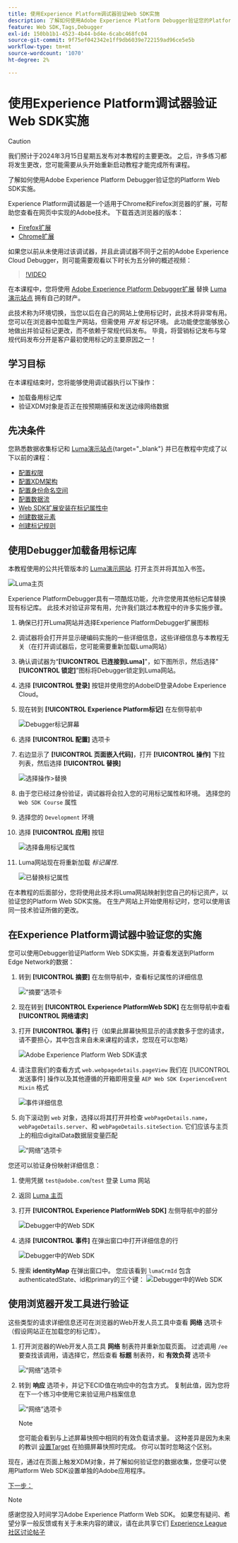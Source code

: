 ```yaml
---
title: 使用Experience Platform调试器验证Web SDK实施
description: 了解如何使用Adobe Experience Platform Debugger验证您的Platform Web SDK实施。 本课程是“使用Web SDK实施Adobe Experience Cloud”教程的一部分。
feature: Web SDK,Tags,Debugger
exl-id: 150bb1b1-4523-4b44-bd4e-6cabc468fc04
source-git-commit: 9f75ef042342e1ff9db6039e722159ad96ce5e5b
workflow-type: tm+mt
source-wordcount: '1070'
ht-degree: 2%

---
```


# 使用Experience Platform调试器验证Web SDK实施


>[!CAUTION]
>
>我们预计于2024年3月15日星期五发布对本教程的主要更改。 之后，许多练习都将发生更改，您可能需要从头开始重新启动教程才能完成所有课程。

了解如何使用Adobe Experience Platform Debugger验证您的Platform Web SDK实施。

Experience Platform调试器是一个适用于Chrome和Firefox浏览器的扩展，可帮助您查看在网页中实现的Adobe技术。 下载首选浏览器的版本：

* [Firefox扩展](https://addons.mozilla.org/zh-CN/firefox/addon/adobe-experience-platform-dbg/)
* [Chrome扩展](https://chrome.google.com/webstore/detail/adobe-experience-platform/bfnnokhpnncpkdmbokanobigaccjkpob)

如果您以前从未使用过该调试器，并且此调试器不同于之前的Adobe Experience Cloud Debugger，则可能需要观看以下时长为五分钟的概述视频：

>[!VIDEO](https://video.tv.adobe.com/v/32156?learn=on)

在本课程中，您将使用 [Adobe Experience Platform Debugger扩展](https://chromewebstore.google.com/detail/adobe-experience-platform/bfnnokhpnncpkdmbokanobigaccjkpob) 替换 [Luma演示站点](https://luma.enablementadobe.com/content/luma/us/en.html) 拥有自己的财产。

此技术称为环境切换，当您以后在自己的网站上使用标记时，此技术将非常有用。 您可以在浏览器中加载生产网站，但需使用 *开发* 标记环境。 此功能使您能够放心地做出并验证标记更改，而不依赖于常规代码发布。 毕竟，将营销标记发布与常规代码发布分开是客户最初使用标记的主要原因之一！

## 学习目标

在本课程结束时，您将能够使用调试器执行以下操作：

* 加载备用标记库
* 验证XDM对象是否正在按预期捕获和发送边缘网络数据

## 先决条件

您熟悉数据收集标记和 [Luma演示站点](https://luma.enablementadobe.com/content/luma/us/en.html){target="_blank"} 并已在教程中完成了以下以前的课程：

* [配置权限](configure-permissions.md)
* [配置XDM架构](configure-schemas.md)
* [配置身份命名空间](configure-identities.md)
* [配置数据流](configure-datastream.md)
* [Web SDK扩展安装在标记属性中](install-web-sdk.md)
* [创建数据元素](create-data-elements.md)
* [创建标记规则](create-tag-rule.md)


## 使用Debugger加载备用标记库

本教程使用的公共托管版本的 [Luma演示网站](https://luma.enablementadobe.com/content/luma/us/en.html). 打开主页并将其加入书签。

![Luma主页](assets/validate-luma-site.png)

Experience PlatformDebugger具有一项酷炫功能，允许您使用其他标记库替换现有标记库。 此技术对验证非常有用，允许我们跳过本教程中的许多实施步骤。

1. 确保已打开Luma网站并选择Experience PlatformDebugger扩展图标
1. 调试器将会打开并显示硬编码实施的一些详细信息，这些详细信息与本教程无关（在打开调试器后，您可能需要重新加载Luma网站）
1. 确认调试器为“**[!UICONTROL 已连接到Luma]**&quot;，如下图所示，然后选择&quot;**[!UICONTROL 锁定]**”图标将Debugger锁定到Luma网站。
1. 选择 **[!UICONTROL 登录]** 按钮并使用您的AdobeID登录Adobe Experience Cloud。
1. 现在转到 **[!UICONTROL Experience Platform标记]** 在左侧导航中

   ![Debugger标记屏幕](assets/validate-launch-screen.png)

1. 选择 **[!UICONTROL 配置]** 选项卡
1. 右边显示了 **[!UICONTROL 页面嵌入代码]**，打开 **[!UICONTROL 操作]** 下拉列表，然后选择 **[!UICONTROL 替换]**

   ![选择操作>替换](assets/validate-switch-environment.png)

1. 由于您已经过身份验证，调试器将会拉入您的可用标记属性和环境。 选择您的 `Web SDK Course` 属性
1. 选择您的 `Development` 环境
1. 选择 **[!UICONTROL 应用]** 按钮

   ![选择备用标记属性](assets/validate-switch-selection.png)

1. Luma网站现在将重新加载 _标记属性_.

   ![已替换标记属性](assets/validate-switch-success.png)

在本教程的后面部分，您将使用此技术将Luma网站映射到您自己的标记资产，以验证您的Platform Web SDK实施。 在生产网站上开始使用标记时，您可以使用该同一技术验证所做的更改。

## 在Experience Platform调试器中验证您的实施

您可以使用Debugger验证Platform Web SDK实施，并查看发送到Platform Edge Network的数据：

1. 转到 **[!UICONTROL 摘要]** 在左侧导航中，查看标记属性的详细信息

   ![“摘要”选项卡](assets/validate-summary.png)

1. 现在转到 **[!UICONTROL Experience PlatformWeb SDK]** 在左侧导航中查看 **[!UICONTROL 网络请求]**
1. 打开 **[!UICONTROL 事件]** 行（如果此屏幕快照显示的请求数多于您的请求，请不要担心，其中包含来自未来课程的请求，您现在可以忽略）

   ![Adobe Experience Platform Web SDK请求](assets/validate-aep-screen.png)

1. 请注意我们的查看方式 `web.webpagedetails.pageView` 我们在 [!UICONTROL 发送事件] 操作以及其他遵循的开箱即用变量 `AEP Web SDK ExperienceEvent Mixin` 格式

   ![事件详细信息](assets/validate-event-pageViews.png)

1. 向下滚动到 `web` 对象，选择以将其打开并检查 `webPageDetails.name`， `webPageDetails.server`、和 `webPageDetails.siteSection`. 它们应该与主页上的相应digitalData数据层变量匹配

   ![“网络”选项卡](assets/validate-xdm-content.png)

您还可以验证身份映射详细信息：

1. 使用凭据 `test@adobe.com`/`test` 登录 Luma 网站

1. 返回 [Luma 主页](https://luma.enablementadobe.com/content/luma/us/en.html)

1. 打开 **[!UICONTROL Experience PlatformWeb SDK]** 左侧导航中的部分

   ![Debugger中的Web SDK](assets/identity-debugger-websdk-dark.png)

1. 选择 **[!UICONTROL 事件]** 在弹出窗口中打开详细信息的行

   ![Debugger中的Web SDK](assets/identity-deugger-websdk-event-dark.png)

1. 搜索 **identityMap** 在弹出窗口中。 您应该看到 `lumaCrmId` 包含authenticatedState、id和primary的三个键：
   ![Debugger中的Web SDK](assets/identity-deugger-websdk-event-lumaCrmId-dark.png)


## 使用浏览器开发工具进行验证

这些类型的请求详细信息还可在浏览器的Web开发人员工具中查看 **网络** 选项卡（假设网站正在加载您的标记库）。

1. 打开浏览器的Web开发人员工具 **网络** 制表符并重新加载页面。 过滤调用 `/ee` 要查找该调用，请选择它，然后查看 **标题** 制表符，和 **有效负荷** 选项卡

   ![“网络”选项卡](assets/validate-dev-console.png)

1. 转到 **响应** 选项卡，并记下ECID值在响应中的包含方式。 复制此值，因为您将在下一个练习中使用它来验证用户档案信息

   ![“网络”选项卡](assets/validate-dev-console-ecid.png)

   >[!NOTE]
   >
   >    您可能会看到与上述屏幕快照中相同的有效负载请求量。 这种差异是因为未来的教训 [设置Target](setup-target.md) 在拍摄屏幕快照时完成。 你可以暂时忽略这个区别。

现在，通过在页面上触发XDM对象，并了解如何验证您的数据收集，您便可以使用Platform Web SDK设置单独的Adobe应用程序。

[下一步： ](setup-experience-platform.md)

>[!NOTE]
>
>感谢您投入时间学习Adobe Experience Platform Web SDK。 如果您有疑问、希望分享一般反馈或有关于未来内容的建议，请在此共享它们 [Experience League社区讨论帖子](https://experienceleaguecommunities.adobe.com/t5/adobe-experience-platform-launch/tutorial-discussion-implement-adobe-experience-cloud-with-web/td-p/444996)
